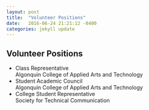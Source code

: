 ```yaml
---
layout: post
title:  "Volunteer Positions"
date:   2016-06-24 21:21:12 -0400
categories: jekyll update
---
```

## Volunteer Positions  

* Class Representative   
Algonquin College of Applied Arts and Technology    
* Student Academic Council  
Algonquin College of Applied Arts and Technology  
* College Student Representative  
Society for Technical Communication 
